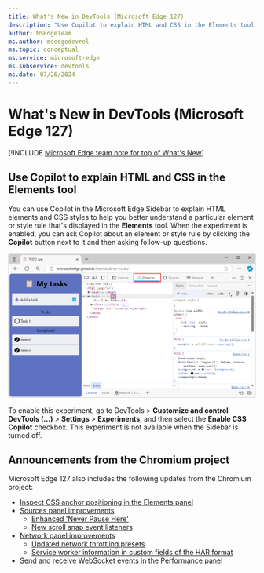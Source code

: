 ```yaml
---
title: What's New in DevTools (Microsoft Edge 127)
description: "Use Copilot to explain HTML and CSS in the Elements tool. And more."
author: MSEdgeTeam
ms.author: msedgedevrel
ms.topic: conceptual
ms.service: microsoft-edge
ms.subservice: devtools
ms.date: 07/26/2024
---
```

# What's New in DevTools (Microsoft Edge 127)

[!INCLUDE [Microsoft Edge team note for top of What's New](../../includes/edge-whats-new-note.md)]


<!-- ====================================================================== -->
## Use Copilot to explain HTML and CSS in the Elements tool

<!-- Subtitle: Enable the "Enable CSS Copilot" experiment to ask Copilot about elements and styles.-->

You can use Copilot in the Microsoft Edge Sidebar to explain HTML elements and CSS styles to help you better understand a particular element or style rule that's displayed in the **Elements** tool.  When the experiment is enabled, you can ask Copilot about an element or style rule by clicking the **Copilot** button next to it and then asking follow-up questions.

![Copilot icon in Elements tool](./devtools-127-images/copilot-explain-elements.png)

To enable this experiment, go to DevTools > **Customize and control DevTools (...)** > **Settings** > **Experiments**, and then select the **Enable CSS Copilot** checkbox.  This experiment is not available when the Sidebar is turned off.


<!-- ====================================================================== -->
## Announcements from the Chromium project

Microsoft Edge 127 also includes the following updates from the Chromium project:

* [Inspect CSS anchor positioning in the Elements panel](https://developer.chrome.com/blog/new-in-devtools-127#elements-links)
* [Sources panel improvements](https://developer.chrome.com/blog/new-in-devtools-127#sources)
   * [Enhanced 'Never Pause Here'](https://developer.chrome.com/blog/new-in-devtools-127#never-pause-here)
   * [New scroll snap event listeners](https://developer.chrome.com/blog/new-in-devtools-127#snap-event-listeners)
* [Network panel improvements](https://developer.chrome.com/blog/new-in-devtools-127#network)
   * [Updated network throttling presets](https://developer.chrome.com/blog/new-in-devtools-127#network-throttling-presets)
   * [Service worker information in custom fields of the HAR format](https://developer.chrome.com/blog/new-in-devtools-127#har)
* [Send and receive WebSocket events in the Performance panel](https://developer.chrome.com/blog/new-in-devtools-127#perf-websocket)

<!-- ====================================================================== -->
<!-- uncomment if content is copied from developer.chrome.com to this page -->

<!-- > [!NOTE]
> Portions of this page are modifications based on work created and [shared by Google](https://developers.google.com/terms/site-policies) and used according to terms described in the [Creative Commons Attribution 4.0 International License](https://creativecommons.org/licenses/by/4.0).
> The original page for announcements from the Chromium project is [What's New in DevTools (Chrome 127)](https://developer.chrome.com/blog/new-in-devtools-127) and is authored by [Sofia Emelianova](https://developers.google.com/web/resources/contributors) (Senior Technical Writer working on Chrome DevTools at Google). -->


<!-- ====================================================================== -->
<!-- uncomment if content is copied from developer.chrome.com to this page -->

<!-- [![Creative Commons License](../../../../media/cc-logo/88x31.png)](https://creativecommons.org/licenses/by/4.0)
This work is licensed under a [Creative Commons Attribution 4.0 International License](https://creativecommons.org/licenses/by/4.0). -->
